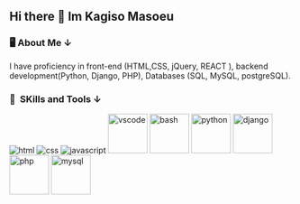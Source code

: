 ## Hi there 👋 Im Kagiso Masoeu

<h3> 🖥 About Me &darr; </h3>
<p>
I have proficiency in front-end (HTML,CSS, jQuery, REACT ), backend development(Python, Django, PHP), Databases (SQL, MySQL, postgreSQL). 
</p>
<h3> 🚀 &nbsp;SKills and Tools &darr; </h3>
<p align="left">
  <img src="https://www.vectorlogo.zone/logos/w3_html5/w3_html5-icon.svg" alt="html"/>
<img src="https://www.vectorlogo.zone/logos/w3_css/w3_css-icon~old.svg" alt="css"/>
  <img src="https://www.vectorlogo.zone/logos/javascript/javascript-icon.svg" alt="javascript"/>
<img src="https://cdn.jsdelivr.net/gh/devicons/devicon/icons/vscode/vscode-original.svg" alt="vscode" width="70" height=70"/>
<img src="https://cdn.jsdelivr.net/gh/devicons/devicon/icons/bash/bash-original.svg" alt="bash" width="70" height=70"/>
<img src="https://www.svgrepo.com/show/452091/python.svg" alt="python" width="70" height=70"/>
<img src="https://www.svgrepo.com/show/373554/django.svg" alt="django" width="70" height=70"/>  
<img src="https://cdn.jsdelivr.net/gh/devicons/devicon/icons/php/php-original.svg" alt="php" width="70" height=70""/>
<img src="https://www.vectorlogo.zone/logos/mysql/mysql-ar21.svg" alt="mysql" width="70" height=70"/>






  
</p>
<!--
**masoeuk/masoeuk** is a ✨ _special_ ✨ repository because its `README.md` (this file) appears on your GitHub profile.

Here are some ideas to get you started:

- 🔭 I’m currently working on ...
- 🌱 I’m currently learning ...
- 👯 I’m looking to collaborate on ...
- 🤔 I’m looking for help with ...
- 💬 Ask me about ...
- 📫 How to reach me: ...
- 😄 Pronouns: ...
- ⚡ Fun fact: ...
-->
